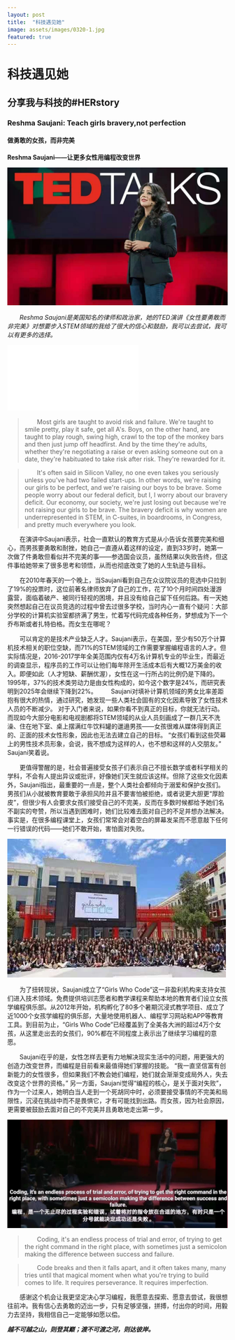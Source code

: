 ```yaml
---
layout: post
title:  "科技遇见她"
image: assets/images/0320-1.jpg
featured: true
---
```


# 科技遇见她

## 分享我与科技的#HERstory

### Reshma Saujani: Teach girls bravery,not perfection

#### 做勇敢的女孩，而非完美

**Reshma Saujani——让更多女性用编程改变世界**

![001](../assets/images/0320-1.jpg)

&emsp;&emsp;_Reshma Saujani是美国知名的律师和政治家，她的TED演讲《女性要勇敢而非完美》对想要步入STEM领域的我给了很大的信心和鼓励，我可以去尝试，我可以有更多的选择。_

<iframe src="//player.bilibili.com/player.html?aid=501509396&bvid=BV1oN41197nt&cid=293986383&page=1" scrolling="no" border="0" frameborder="no" framespacing="0" allowfullscreen="true"> </iframe>

> &emsp;&emsp;Most girls are taught to avoid risk and failure. We're taught to smile pretty, play it safe, get all A's. Boys, on the other hand, are taught to play rough, swing high, crawl to the top of the monkey bars and then just jump off headfirst. And by the time they're adults, whether they're negotiating a raise or even asking someone out on a date, they're habituated to take risk after risk. They're rewarded for it.

> &emsp;&emsp;It's often said in Silicon Valley, no one even takes you seriously unless you've had two failed start-ups. In other words, we're raising our girls to be perfect, and we're raising our boys to be brave. Some people worry about our federal deficit, but I, I worry about our bravery deficit. Our economy, our society, we're just losing out because we're not raising our girls to be brave. The bravery deficit is why women are underrepresented in STEM, in C-suites, in boardrooms, in Congress, and pretty much everywhere you look.

&emsp;&emsp;在演讲中Saujani表示，社会一直默认的教育方式是从小告诉女孩要完美和细心，而男孩要勇敢和耐挫，她自己一直遵从着这样的设定，直到33岁时，她第一次做了件勇敢但看似并不完美的事——参选国会议员，虽然结果以失败告终，但这件事给她带来了很多思考和领悟，从而也彻底改变了她的人生轨迹与目标。

&emsp;&emsp;在2010年春天的一个晚上，当Saujani看到自己在众议院议员的竞选中只拉到了19%的投票时，这位前著名律师放弃了自己的工作，花了10个月时间四处漫游露营，面临着破产、被同行轻视的困境，并且没有给自己留下任何后路。有一天她突然想起自己在议员竞选的过程中曾去过很多学校，当时内心一直有个疑问：大部分学校的计算机实验室都挤满了男生，忙着写代码完成各种任务，梦想成为下一个乔布斯或者扎特伯格。而女生在哪呢？

&emsp;&emsp;可以肯定的是技术产业缺乏人才。Saujani表示，在美国，至少有50万个计算机技术相关的职位空缺，而71%的STEM领域的工作需要掌握编程语言的人才。但实际情况是，2016-2017学年全美范围内仅有4万名计算机专业的毕业生，而最近的调查显示，程序员的工作可以让他们每年除开生活成本后有大概12万美金的收入。即便如此（人才短缺、薪酬优渥），女性在这一行所占的比例仍是下降的。1995年，37%的技术类劳动力是由女性构成的，如今这个数字是24%，而研究表明到2025年会继续下降到22%。 
&emsp;&emsp;Saujani对填补计算机领域的男女比率差距抱有很大的热情，通过研究，她发现一些人类社会固有的文化因素导致了女性技术人员的不断减少。 对于入门者来说，如果你看不到真正的目标，你就无法行动。而现如今大部分电影和电视剧都将STEM领域的从业人员刻画成了一群几天不洗澡、住在地下室、桌上摆满红牛饮料罐的邋遢男孩——女孩很难从媒体得到真正的、正面的技术女性形象，因此也无法去建立自己的目标。 “女孩们看到这些荧幕上的男性技术员形象，会说，我不想成为这样的人，也不想和这样的人交朋友。” Saujani笑着说。

&emsp;&emsp;更值得警醒的是，社会普遍接受女孩子们表示自己不擅长数学或者科学相关的学科，不会有人提出异议或批评，好像她们天生就应该这样。但除了这些文化因素外，Saujani指出，最重要的一点是，整个人类社会都倾向于溺爱和保护女孩们。男孩们从小就被教育要敢于承担风险并且不要害怕被拒绝，或者说更大胆更“厚脸皮”，但很少有人会要求女孩们接受自己的不完美，反而在多数时候都给予她们名不副实的夸赞，所以当遇到困难时，她们比较难去面对自己的不足并想办法解决。事实是，在很多编程课堂上，女孩们常常会对着空白的屏幕发呆而不愿意敲下任何一行错误的代码——她们不敢开始，害怕面对失败。

![002](../assets/images/0320-2.jpg)

&emsp;&emsp;为了扭转现状，Saujani成立了“Girls Who Code”这一非盈利机构来支持女孩们进入技术领域。免费提供培训志愿者和教学课程来帮助本地的教育者们设立女孩学编程俱乐部。从2012年开始，机构孵化了80多个暑期沉浸式教学项目、成立了近1000个女孩学编程的俱乐部，大量地使用机器人、编程学习网站和APP等教育工具。到目前为止，“Girls Who Code”已经覆盖到了全美各大洲的超过4万个女孩，从这里走出去的女孩们，90%都在不同程度上表示出了继续学习编程的意愿。

&emsp;&emsp;Saujani在乎的是，女性怎样去更有力地解决现实生活中的问题，用更强大的创造力改变世界，而编程是目前看来最值得她们掌握的技能。 “我一直坚信富有创新能力的女性很多，但如果我们不教会她们编程，她们就会渐渐变成局外人，失去改变这个世界的资格。” 另一方面，Saujani觉得“编程的核心，是关于面对失败”，作为一个过来人，她明白当人走到一个死胡同中时，必须要接受事情的不完美和局限性，沉浸在挑战中而不是畏惧它，才有可能找到出路。而女孩，因为社会原因，更需要被鼓励去面对自己的不完美并且勇敢地走出第一步。

![003](../assets/images/0320-03.jpg)

> &emsp;&emsp;Coding, it's an endless process of trial and error, of trying to get the right command in the right place, with sometimes just a semicolon making the difference between success and failure. 

> &emsp;&emsp;Code breaks and then it falls apart, and it often takes many, many tries until that magical moment when what you're trying to build comes to life. It requires perseverance. It requires imperfection.

&emsp;&emsp;感谢这个机会让我更坚定决心学习编程，我愿意去探索、愿意去尝试，我很想往前冲。我有信心去勇敢的迈出一步，只有足够坚强，拼搏，付出你的时间，用毅力去坚持，我相信自己一定能够如愿以偿。
  
***越不可越之山，则登其巅；渡不可渡之河，则达彼岸。***



